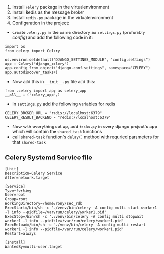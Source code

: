 1.  Install `celery` package in the virtualenvironment
2.  Install Redis as the message broker
3. Install `redis-py` package in the virtualenvironment
4. Configuration in the project:
- create `celery.py` in the same directory as `settings.py` (preferably *config*) and add the following code in it:
```
import os
from celery import Celery

os.environ.setdefault("DJANGO_SETTINGS_MODULE", "config.settings")
app = Celery("django_celery")
app.config_from_object("django.conf.settings", namespace="CELERY")
app.autodiscover_tasks()
```
- Now add this in `__init__.py` file add this:
```
from .celery import app as celery_app
__all__ = ('celery_app',)
```
- In `settings.py` add the following variables for redis
```
CELERY_BROKER_URL = "redis://localhost:6379"
CELERY_RESULT_BACKEND = "redis://localhost:6379"
```
- Now  with everything set up, add `tasks.py` in every django project's app which will contain the `shared_task` functions
- call `shared-task` function's `delay()` method with requried parameters for that  `shared-task`

## Celery Systemd Service file

```
[Unit]
Description=Celery Service
After=network.target

[Service]
Type=forking
User=root
Group=root
WorkingDirectory=/home/rony/sec_rdb
ExecStart=/bin/sh -c './venv/bin/celery -A config multi start worker1 -l info --pidfile=/var/run/celery/worker1.pid'
ExecStop=/bin/sh -c './venv/bin/celery -A config multi stopwait worker1 -l info --pidfile=/var/run/celery/worker1.pid'
ExecReload=/bin/sh -c './venv/bin/celery -A config multi restart worker1 -l info --pidfile=/var/run/celery/worker1.pid'
Restart=always

[Install]
WantedBy=multi-user.target
```
